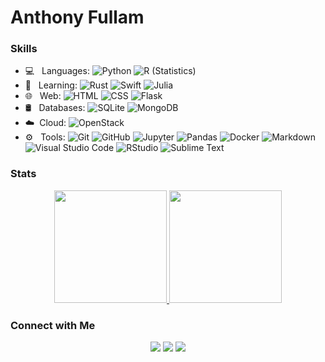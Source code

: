 <h1>Anthony Fullam</h1>
<h3>Skills</h3>

- 💻 &nbsp; Languages: 
  ![Python](https://img.shields.io/badge/-Python-333333?style=flat&logo=python)
  ![R (Statistics)](https://img.shields.io/badge/-R-333333?style=flat&logo=R&logoColor=276DC3)
- 📖 &nbsp; Learning: 
 ![Rust](https://img.shields.io/badge/-Rust-333333?style=flat&logo=Rust)
 ![Swift](https://img.shields.io/badge/-Swift-333333?style=flat&logo=Swift)
 ![Julia](https://img.shields.io/badge/-Julia-333333?style=flat&logo=Julia)
- 🌐 &nbsp; Web: 
  ![HTML](https://img.shields.io/badge/-HTML-333333?style=flat&logo=HTML5)
  ![CSS](https://img.shields.io/badge/-CSS-333333?style=flat&logo=CSS3&logoColor=1572B6)
  ![Flask](https://img.shields.io/badge/-Flask-333333?style=flat&logo=Flask)
- 🛢 &nbsp; Databases: 
  ![SQLite](https://img.shields.io/badge/-SQLite-333333?style=flat&logo=SQLite)
  ![MongoDB](https://img.shields.io/badge/-MongoDB-333333?style=flat&logo=mongodb)
- ☁️&nbsp; Cloud:
  ![OpenStack](https://img.shields.io/badge/-OpenStack-333333?style=flat&logo=OpenStack)
- ⚙️ &nbsp; Tools: 
  ![Git](https://img.shields.io/badge/-Git-333333?style=flat&logo=git)
  ![GitHub](https://img.shields.io/badge/-GitHub-333333?style=flat&logo=github)
  ![Jupyter](https://img.shields.io/badge/-OpenStack-333333?style=flat&logo=OpenStack)
  ![Pandas](https://img.shields.io/badge/-OpenStack-333333?style=flat&logo=OpenStack)
  ![Docker](https://img.shields.io/badge/-Docker-333333?style=flat&logo=Docker)
  ![Markdown](https://img.shields.io/badge/-Markdown-333333?style=flat&logo=markdown)
  ![Visual Studio Code](https://img.shields.io/badge/-Visual%20Studio%20Code-333333?style=flat&logo=visual-studio-code&logoColor=007ACC)
  ![RStudio](https://img.shields.io/badge/-RStudio-333333?style=flat&logo=rstudio)
  ![Sublime Text](https://img.shields.io/badge/-Sublime%20Text-333333?style=flat&logo=Sublime%20Text)

<h3>Stats</h3>
<p align="center">
<a href="https://github.com/fullama">
  <img height="180em" src="https://github-readme-stats.vercel.app/api?username=fullama&count_private=true&theme=dark" />
  <img height="180em" src="https://github-readme-stats-eight-theta.vercel.app/api/top-langs/?username=fullama&theme=vue&layout=compact" />
</a>
</p>


<h3>Connect with Me </h3>

<p align="center">
<a href="https://linkedin.com/in/anthony-fullam"><img src="https://img.shields.io/badge/-Anthony%20Fullam-0077B5?style=flat-square&logo=Linkedin&logoColor=white"/></a>
<a href="mailto:anthonyfullam@outlook.com"><img src="https://img.shields.io/badge/-anthonyfullam@outlook.com-D14836?style=flat-square&logo=Gmail&logoColor=white"/></a>
<a href="https://twitter.com/Fullam_Anthony"><img src="https://img.shields.io/badge/-@Fullam%5F%5FAnthony-1769FF?style=flat-square&logo=Twitter&logoColor=white"/></a>
</p>








